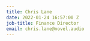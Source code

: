 ```yaml
---
title: Chris Lane
date: 2022-01-24 16:57:00 Z
job-title: Finance Director
email: chris.lane@novel.audio
---
```



